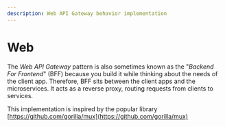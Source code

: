 ```yaml
---
description: Web API Gateway behavior implementation
---
```


# Web

The _Web API Gateway_ pattern is also sometimes known as the "_Backend For Frontend_" (BFF)  because you build it while thinking about the needs of the client app. Therefore, BFF sits between the client apps and the microservices. It acts as a reverse proxy, routing requests from clients to services.

This implementation is inspired by the popular library [https://github.com/gorilla/mux](https://github.com/gorilla/mux)

